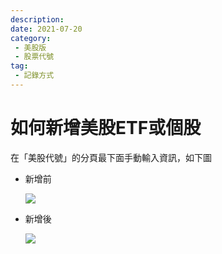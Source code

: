 ```yaml
---
description:
date: 2021-07-20
category:
 - 美股版
 - 股票代號
tag:
 - 記錄方式
---
```


# 如何新增美股ETF或個股

  在「美股代號」的分頁最下面手動輸入資訊，如下圖

  - 新增前

    ![](https://lazypisces.notion.site/image/https%3A%2F%2Fs3-us-west-2.amazonaws.com%2Fsecure.notion-static.com%2F8245c58c-2d4d-4e12-b57a-d63b2969f201%2F_2021-07-20_171106.jpg?table=block&id=5e8956b1-c37d-4805-a298-de7cadf0b695&spaceId=837fd17c-118b-4b8e-8fd8-32c5ee1c205d&width=2000&userId=&cache=v2)

  - 新增後

    ![](https://lazypisces.notion.site/image/https%3A%2F%2Fs3-us-west-2.amazonaws.com%2Fsecure.notion-static.com%2F3db5e310-d1d7-4435-9b1e-20eda86f69d7%2F_2021-07-20_171125.jpg?table=block&id=f4d47426-6e83-41b9-a462-7b695fbf892a&spaceId=837fd17c-118b-4b8e-8fd8-32c5ee1c205d&width=2000&userId=&cache=v2)